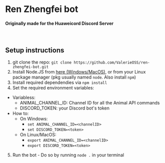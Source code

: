 # Ren Zhengfei bot
#### Originally made for the Huaweicord Discord Server
&nbsp;
## Setup instructions
1. git clone the repo: `git clone https://github.com/ValerieOSS/ren-zhengfei-bot.git`
2. Install Node.JS from [here (Windows/MacOS)](https://nodejs.org/en/download/), or from your Linux package manager (pkg usually named `node`. Also install `npm`)
3. Install required dependendies via `npm install`
4. Set the required environment variables:
- Variabless:
  - ANIMAL_CHANNEL_ID: Channel ID for all the Animal API commands
  - DISCORD_TOKEN: your Discord bot's token
- How to:
  - On Windows:
    - `set ANIMAL_CHANNEL_ID=<channelID>`
    - `set DISCORD_TOKEN=<token>`
  - On Linux/MacOS:
    - `export ANIMAL_CHANNEL_ID=<channelID>`
    - `export DISCORD_TOKEN=<token>`
5. Run the bot - Do so by running `node .` in your terminal
